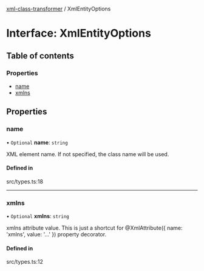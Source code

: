 [xml-class-transformer](../README.md) / XmlEntityOptions

# Interface: XmlEntityOptions

## Table of contents

### Properties

- [name](XmlEntityOptions.md#name)
- [xmlns](XmlEntityOptions.md#xmlns)

## Properties

### name

• `Optional` **name**: `string`

XML element name.
If not specified, the class name will be used.

#### Defined in

src/types.ts:18

___

### xmlns

• `Optional` **xmlns**: `string`

xmlns attribute value.
This is just a shortcut for @XmlAttribute({ name: 'xmlns', value: '...' }) property decorator.

#### Defined in

src/types.ts:12
